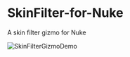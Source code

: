 # SkinFilter-for-Nuke
A skin filter gizmo for Nuke

![SkinFilterGizmoDemo](https://github.com/marckrieger/Skin-Filter-for-Nuke/assets/74256390/2dd11440-5e99-4c82-9ed1-68767981179f)
